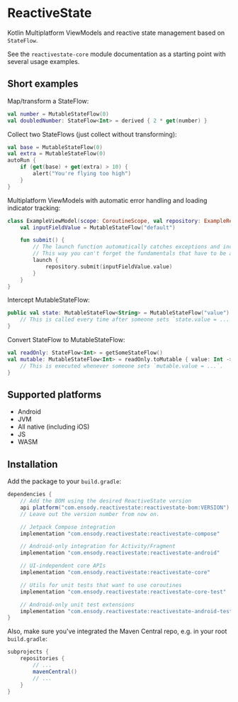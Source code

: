 # ReactiveState

Kotlin Multiplatform ViewModels and reactive state management based on `StateFlow`.

See the `reactivestate-core` module documentation as a starting point with several usage examples.

## Short examples

Map/transform a StateFlow:

```kotlin
val number = MutableStateFlow(0)
val doubledNumber: StateFlow<Int> = derived { 2 * get(number) }
```

Collect two StateFlows (just collect without transforming):

```kotlin
val base = MutableStateFlow(0)
val extra = MutableStateFlow(0)
autoRun {
    if (get(base) + get(extra) > 10) {
        alert("You're flying too high")
    }
}
```

Multiplatform ViewModels with automatic error handling and loading indicator tracking:

```kotlin
class ExampleViewModel(scope: CoroutineScope, val repository: ExampleRepository) : ReactiveViewModel(scope) {
    val inputFieldValue = MutableStateFlow("default")

    fun submit() {
        // The launch function automatically catches exceptions and increments/decrements the loading indicator.
        // This way you can't forget the fundamentals that have to be always handled correctly.
        launch {
            repository.submit(inputFieldValue.value)
        }
    }
}
```

Intercept MutableStateFlow:

```kotlin
public val state: MutableStateFlow<String> = MutableStateFlow("value").afterUpdate {
    // This is called every time after someone sets `state.value = ...`
}
```

Convert StateFlow to MutableStateFlow:

```kotlin
val readOnly: StateFlow<Int> = getSomeStateFlow()
val mutable: MutableStateFlow<Int> = readOnly.toMutable { value: Int ->
    // This is executed whenever someone sets `mutable.value = ...`.
}
```

## Supported platforms

* Android
* JVM
* All native (including iOS)
* JS
* WASM

## Installation

Add the package to your `build.gradle`:

```groovy
dependencies {
    // Add the BOM using the desired ReactiveState version
    api platform("com.ensody.reactivestate:reactivestate-bom:VERSION")
    // Leave out the version number from now on.

    // Jetpack Compose integration
    implementation "com.ensody.reactivestate:reactivestate-compose"

    // Android-only integration for Activity/Fragment
    implementation "com.ensody.reactivestate:reactivestate-android"

    // UI-independent core APIs
    implementation "com.ensody.reactivestate:reactivestate-core"

    // Utils for unit tests that want to use coroutines
    implementation "com.ensody.reactivestate:reactivestate-core-test"

    // Android-only unit test extensions
    implementation "com.ensody.reactivestate:reactivestate-android-test"
}
```

Also, make sure you've integrated the Maven Central repo, e.g. in your root `build.gradle`:

```groovy
subprojects {
    repositories {
        // ...
        mavenCentral()
        // ...
    }
}
```
